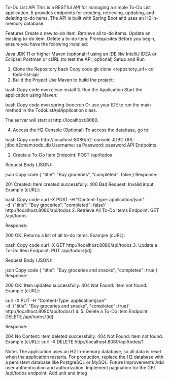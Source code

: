 To-Do List API
This is a RESTful API for managing a simple To-Do List application. It provides endpoints for creating, retrieving, updating, and deleting to-do items. The API is built with Spring Boot and uses an H2 in-memory database.

Features
Create a new to-do item.
Retrieve all to-do items.
Update an existing to-do item.
Delete a to-do item.
Prerequisites
Before you begin, ensure you have the following installed:

Java JDK 11 or higher
Maven (optional if using an IDE like IntelliJ IDEA or Eclipse)
Postman or cURL (to test the API, optional)
Setup and Run
1. Clone the Repository
   bash
   Copy code
   git clone <repository_url>
   cd todo-list-api
2. Build the Project
   Use Maven to build the project:

bash
Copy code
mvn clean install
3. Run the Application
   Start the application using Maven:

bash
Copy code
mvn spring-boot:run
Or use your IDE to run the main method in the TodoListApiApplication class.

The server will start at http://localhost:8080.

4. Access the H2 Console (Optional)
   To access the database, go to:

bash
Copy code
http://localhost:8080/h2-console
JDBC URL: jdbc:h2:mem:todo_db
Username: sa
Password: password
API Endpoints
1. Create a To-Do Item
   Endpoint:
   POST /api/todos

Request Body (JSON):

json
Copy code
{
"title": "Buy groceries",
"completed": false
}
Response:

201 Created: Item created successfully.
400 Bad Request: Invalid input.
Example (cURL):

bash
Copy code
curl -X POST -H "Content-Type: application/json" \
-d '{"title": "Buy groceries", "completed": false}' \
http://localhost:8080/api/todos
2. Retrieve All To-Do Items
   Endpoint:
   GET /api/todos

Response:

200 OK: Returns a list of all to-do items.
Example (cURL):

bash
Copy code
curl -X GET http://localhost:8080/api/todos
3. Update a To-Do Item
   Endpoint:
   PUT /api/todos/{id}

Request Body (JSON):

json
Copy code
{
"title": "Buy groceries and snacks",
"completed": true
}
Response:

200 OK: Item updated successfully.
404 Not Found: Item not found.
Example (cURL):


curl -X PUT -H "Content-Type: application/json" \
-d '{"title": "Buy groceries and snacks", "completed": true}' \
http://localhost:8080/api/todos/1
4. 
5. Delete a To-Do Item
   Endpoint:
   DELETE /api/todos/{id}

Response:

204 No Content: Item deleted successfully.
404 Not Found: Item not found.
Example (cURL):
curl -X DELETE http://localhost:8080/api/todos/1


Notes
The application uses an H2 in-memory database, so all data is reset when the application restarts.
For production, replace the H2 database with a persistent database like PostgreSQL or MySQL.
Future Improvements
Add user authentication and authorization.
Implement pagination for the GET /api/todos endpoint.
Add unit and integ
